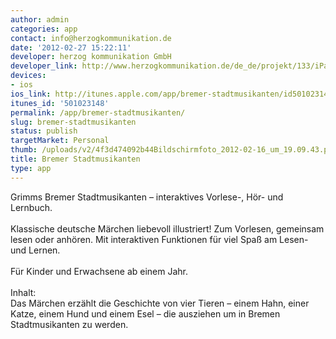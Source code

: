 ```yaml
---
author: admin
categories: app
contact: info@herzogkommunikation.de
date: '2012-02-27 15:22:11'
developer: herzog kommunikation GmbH
developer_link: http://www.herzogkommunikation.de/de_de/projekt/133/iPad-App-YDie-Bremer-StadtmusikantenY/
devices: 
- ios
ios_link: http://itunes.apple.com/app/bremer-stadtmusikanten/id501023148?mt=8
itunes_id: '501023148'
permalink: /app/bremer-stadtmusikanten/
slug: bremer-stadtmusikanten
status: publish
targetMarket: Personal
thumb: /uploads/v2/4f3d474092b44Bildschirmfoto_2012-02-16_um_19.09.43.png
title: Bremer Stadtmusikanten
type: app
---
```


Grimms Bremer Stadtmusikanten – interaktives Vorlese-, Hör- und Lernbuch.<br />
<br />
Klassische deutsche Märchen liebevoll illustriert! Zum Vorlesen, gemeinsam lesen oder anhören. Mit interaktiven Funktionen für viel Spaß am Lesen- und Lernen.<br />
<br />
Für Kinder und Erwachsene ab einem Jahr.<br />
<br />
Inhalt: <br />
Das Märchen erzählt die Geschichte von vier Tieren – einem Hahn, einer Katze, einem Hund und einem Esel – die ausziehen um in Bremen Stadtmusikanten zu werden.